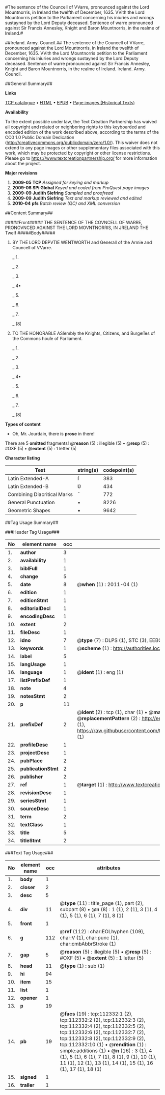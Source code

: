 #The sentence of the Councell of VVarre, pronounced against the Lord Mountnorris, in Ireland the twelfth of December, 1635. VVith the Lord Mountnorris petition to the Parliament concerning his iniuries and wrongs sustayned by the Lord Deputy deceased. Sentence of warre pronounced against Sir Francis Annesley, Knight and Baron Mountnorris, in the realme of Ireland.#

##Ireland. Army. Council.##
The sentence of the Councell of VVarre, pronounced against the Lord Mountnorris, in Ireland the twelfth of December, 1635. VVith the Lord Mountnorris petition to the Parliament concerning his iniuries and wrongs sustayned by the Lord Deputy deceased.
Sentence of warre pronounced against Sir Francis Annesley, Knight and Baron Mountnorris, in the realme of Ireland.
Ireland. Army. Council.

##General Summary##

**Links**

[TCP catalogue](http://www.ota.ox.ac.uk/tcp/)  • 
[HTML](http://tei.it.ox.ac.uk/tcp/Texts-HTML/free/A92/A92920.html)  • 
[EPUB](http://tei.it.ox.ac.uk/tcp/Texts-EPUB/free/A92/A92920.epub) • 
[Page images (Historical Texts)](https://historicaltexts.jisc.ac.uk/eebo-99860215e)

**Availability**

To the extent possible under law, the Text Creation Partnership has waived all copyright and related or neighboring rights to this keyboarded and encoded edition of the work described above, according to the terms of the CC0 1.0 Public Domain Dedication (http://creativecommons.org/publicdomain/zero/1.0/). This waiver does not extend to any page images or other supplementary files associated with this work, which may be protected by copyright or other license restrictions. Please go to https://www.textcreationpartnership.org/ for more information about the project.

**Major revisions**

1. __2009-05__ __TCP__ *Assigned for keying and markup*
1. __2009-06__ __SPi Global__ *Keyed and coded from ProQuest page images*
1. __2009-09__ __Judith Siefring__ *Sampled and proofread*
1. __2009-09__ __Judith Siefring__ *Text and markup reviewed and edited*
1. __2010-04__ __pfs__ *Batch review (QC) and XML conversion*

##Content Summary##

#####Front#####
THE SENTENCE OF THE COVNCELL OF WARRE, PRONOVNCED AGAINST THE LORD
MOVNTNORRIS, IN JRELAND THE Twelf
#####Body#####

1. BY THE LORD DEPVTIE WENTWORTH and Generall of the
Armie and Councell of VVarre.

    _ 1.

    _ 2.

    _ 3.

    _ 4▪

    _ 5.

    _ 6.

    _ 7.

    _ (8)

1. TO THE HONORABLE ASſembly the Knights, Citizens, and
Burgeſſes of the Commons houſe of Parliament.

    _ 1.

    _ 2.

    _ 3.

    _ 4▪

    _ 5.

    _ 6.

    _ 7.

    _ (8)

**Types of content**

  * Oh, Mr. Jourdain, there is **prose** in there!

There are 5 **omitted** fragments! 
 @__reason__ (5) : illegible (5)  •  @__resp__ (5) : #OXF (5)  •  @__extent__ (5) : 1 letter (5)

**Character listing**


|Text|string(s)|codepoint(s)|
|---|---|---|
|Latin Extended-A|ſ|383|
|Latin Extended-B|Ʋ|434|
|Combining             Diacritical Marks|̄|772|
|General Punctuation|•|8226|
|Geometric Shapes|▪|9642|

##Tag Usage Summary##

###Header Tag Usage###

|No|element name|occ|attributes|
|---|---|---|---|
|1.|__author__|3||
|2.|__availability__|1||
|3.|__biblFull__|1||
|4.|__change__|5||
|5.|__date__|8| @__when__ (1) : 2011-04 (1)|
|6.|__edition__|1||
|7.|__editionStmt__|1||
|8.|__editorialDecl__|1||
|9.|__encodingDesc__|1||
|10.|__extent__|2||
|11.|__fileDesc__|1||
|12.|__idno__|7| @__type__ (7) : DLPS (1), STC (3), EEBO-CITATION (1), PROQUEST (1), VID (1)|
|13.|__keywords__|1| @__scheme__ (1) : http://authorities.loc.gov/ (1)|
|14.|__label__|5||
|15.|__langUsage__|1||
|16.|__language__|1| @__ident__ (1) : eng (1)|
|17.|__listPrefixDef__|1||
|18.|__note__|4||
|19.|__notesStmt__|2||
|20.|__p__|11||
|21.|__prefixDef__|2| @__ident__ (2) : tcp (1), char (1)  •  @__matchPattern__ (2) : ([0-9\-]+):([0-9IVX]+) (1), (.+) (1)  •  @__replacementPattern__ (2) : http://eebo.chadwyck.com/downloadtiff?vid=$1&page=$2 (1), https://raw.githubusercontent.com/textcreationpartnership/Texts/master/tcpchars.xml#$1 (1)|
|22.|__profileDesc__|1||
|23.|__projectDesc__|1||
|24.|__pubPlace__|2||
|25.|__publicationStmt__|2||
|26.|__publisher__|2||
|27.|__ref__|1| @__target__ (1) : http://www.textcreationpartnership.org/docs/. (1)|
|28.|__revisionDesc__|1||
|29.|__seriesStmt__|1||
|30.|__sourceDesc__|1||
|31.|__term__|2||
|32.|__textClass__|1||
|33.|__title__|5||
|34.|__titleStmt__|2||


###Text Tag Usage###

|No|element name|occ|attributes|
|---|---|---|---|
|1.|__body__|1||
|2.|__closer__|2||
|3.|__desc__|5||
|4.|__div__|11| @__type__ (11) : title_page (1), part (2), subpart (8)  •  @__n__ (8) : 1 (1), 2 (1), 3 (1), 4 (1), 5 (1), 6 (1), 7 (1), 8 (1)|
|5.|__front__|1||
|6.|__g__|112| @__ref__ (112) : char:EOLhyphen (109), char:V (1), char:punc (1), char:cmbAbbrStroke (1)|
|7.|__gap__|5| @__reason__ (5) : illegible (5)  •  @__resp__ (5) : #OXF (5)  •  @__extent__ (5) : 1 letter (5)|
|8.|__head__|11| @__type__ (1) : sub (1)|
|9.|__hi__|94||
|10.|__item__|15||
|11.|__list__|1||
|12.|__opener__|1||
|13.|__p__|19||
|14.|__pb__|19| @__facs__ (19) : tcp:112332:1 (2), tcp:112332:2 (2), tcp:112332:3 (2), tcp:112332:4 (2), tcp:112332:5 (2), tcp:112332:6 (2), tcp:112332:7 (2), tcp:112332:8 (2), tcp:112332:9 (2), tcp:112332:10 (1)  •  @__rendition__ (1) : simple:additions (1)  •  @__n__ (16) : 3 (1), 4 (1), 5 (1), 6 (1), 7 (1), 8 (1), 9 (1), 10 (1), 11 (1), 12 (1), 13 (1), 14 (1), 15 (1), 16 (1), 17 (1), 18 (1)|
|15.|__signed__|1||
|16.|__trailer__|1||
